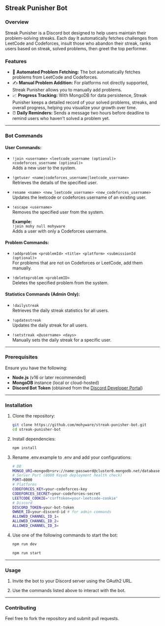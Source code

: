 ## Streak Punisher Bot
### Overview
Streak Punisher is a Discord bot designed to help users maintain their problem-solving streaks. Each day It automatically fetches challenges from LeetCode and Codeforces, insult those who abandon their streak, ranks users based on streak, solved problems, then greet the top performer.

### Features
- 🤖 **Automated Problem Fetching:** The bot automatically fetches problems from LeetCode and Codeforces.
- ✍️ **Manual Problem Addition:** For platforms not directly supported, Streak Punisher allows you to manually add problems.
- 📈 **Progress Tracking:** With MongoDB for data persistence, Streak Punisher keeps a detailed record of your solved problems, streaks, and overall progress, helping you visualize your growth over time.
- ⏰ **Daily Reminders:** Sends a message two hours before deadline to remind users who haven't solved a problem yet.

---
### Bot Commands
#### User Commands:

- `!join <username> <leetcode_username (optional)> <codeforces_username (optional)>`  
  Adds a new user to the system.

- `!getuser <name|codeforces_username|leetcode_username>`  
  Retrieves the details of the specified user.

- `rename <name> <new_leetcode_username> <new_codeforces_username>`  
  Updates the leetcode or codeforces username of an existing user.

- `!escape <username>`  
  Removes the specified user from the system.

  **Example:**  
  `!join mohy null mohyware`  
  Adds a user with only a Codeforces username.

#### Problem Commands:

- `!addproblem <problemId> <title> <platform> <submissionId (optional)>`  
  For problems that are not on Codeforces or LeetCode, add them manually.

- `!deleteproblem <problemID>`  
  Deletes the specified problem from the system.

#### Statistics Commands (Admin Only):

- `!dailystreak`  
  Retrieves the daily streak statistics for all users.

- `!updatestreak`  
  Updates the daily streak for all users.

- `!setstreak <@username> <days>`  
  Manually sets the daily streak for a specific user.

---

### Prerequisites

Ensure you have the following:

- **Node.js** (v16 or later recommended)
- **MongoDB** instance (local or cloud-hosted)
- **Discord Bot Token** (obtained from the [Discord Developer Portal](https://discord.com/developers/applications))

---

### Installation

1. Clone the repository:  
   ```bash
   git clone https://github.com/mohyware/streak-punisher-bot.git
   cd streak-punisher-bot
2. Install dependencies:
    ```bash
    npm install
    ```
3. Rename .env.example to .env and add your configurations:
    ```bash
    # DB
    MONGO_URI=mongodb+srv://name:password@cluster0.mongodb.net/databasename
    # Server Port (8000 Koyeb deployment health check)
    PORT=8000
    # Platforms
    CODEFORCES_KEY=your-codeforces-key
    CODEFORCES_SECRET=your-codeforces-secret
    LEETCODE_COOKIE='csrftoken=your-leetcode-cookie'
    # Discord
    DISCORD_TOKEN=your-bot-token
    OWNER_ID=your-discord-id # for admin commands
    ALLOWED_CHANNEL_ID_1=
    ALLOWED_CHANNEL_ID_2=
    ALLOWED_CHANNEL_ID_3=
    ```
4. Use one of the following commands to start the bot:
    ```bash
    npm run dev
    ```
    ```bash
    npm run start
    ```
---

### Usage
1. Invite the bot to your Discord server using the OAuth2 URL.

2. Use the commands listed above to interact with the bot.
---

### Contributing
Feel free to fork the repository and submit pull requests.